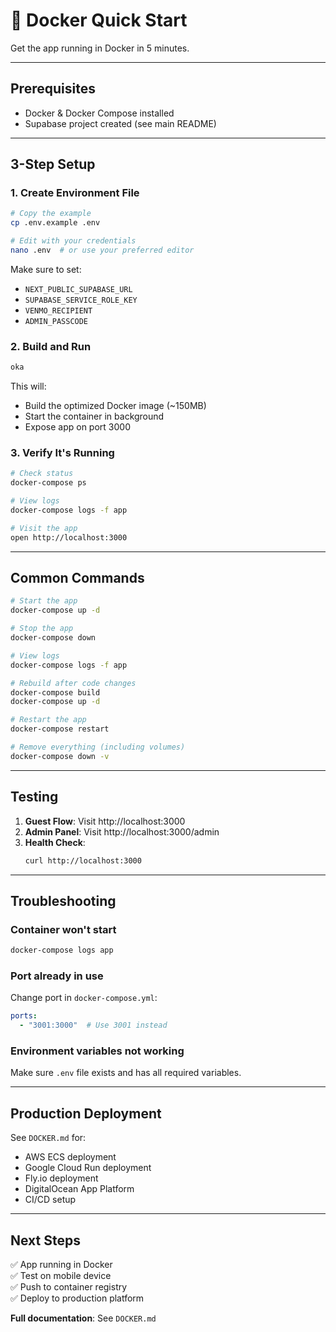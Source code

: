 # 🐳 Docker Quick Start

Get the app running in Docker in 5 minutes.

---

## Prerequisites

- Docker & Docker Compose installed
- Supabase project created (see main README)

---

## 3-Step Setup

### 1. Create Environment File

```bash
# Copy the example
cp .env.example .env

# Edit with your credentials
nano .env  # or use your preferred editor
```

Make sure to set:
- `NEXT_PUBLIC_SUPABASE_URL`
- `SUPABASE_SERVICE_ROLE_KEY`
- `VENMO_RECIPIENT`
- `ADMIN_PASSCODE`

### 2. Build and Run

```bash
oka
```

This will:
- Build the optimized Docker image (~150MB)
- Start the container in background
- Expose app on port 3000

### 3. Verify It's Running

```bash
# Check status
docker-compose ps

# View logs
docker-compose logs -f app

# Visit the app
open http://localhost:3000
```

---

## Common Commands

```bash
# Start the app
docker-compose up -d

# Stop the app
docker-compose down

# View logs
docker-compose logs -f app

# Rebuild after code changes
docker-compose build
docker-compose up -d

# Restart the app
docker-compose restart

# Remove everything (including volumes)
docker-compose down -v
```

---

## Testing

1. **Guest Flow**: Visit http://localhost:3000
2. **Admin Panel**: Visit http://localhost:3000/admin
3. **Health Check**: 
   ```bash
   curl http://localhost:3000
   ```

---

## Troubleshooting

### Container won't start
```bash
docker-compose logs app
```

### Port already in use
Change port in `docker-compose.yml`:
```yaml
ports:
  - "3001:3000"  # Use 3001 instead
```

### Environment variables not working
Make sure `.env` file exists and has all required variables.

---

## Production Deployment

See `DOCKER.md` for:
- AWS ECS deployment
- Google Cloud Run deployment  
- Fly.io deployment
- DigitalOcean App Platform
- CI/CD setup

---

## Next Steps

✅ App running in Docker  
✅ Test on mobile device  
✅ Push to container registry  
✅ Deploy to production platform  

**Full documentation**: See `DOCKER.md`

